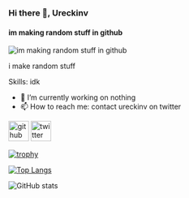 ### Hi there 👋, Ureckinv
#### im making random stuff in github
![im making random stuff in github](file:///C:/Users/INTEL/Downloads/github-header-image.png)

i make random stuff

Skills: idk

- 🔭 I’m currently working on nothing 
- 📫 How to reach me: contact ureckinv on twitter 


[<img src='https://cdn.jsdelivr.net/npm/simple-icons@3.0.1/icons/github.svg' alt='github' height='40'>](https://github.com/ureckinv)  [<img src='https://cdn.jsdelivr.net/npm/simple-icons@3.0.1/icons/twitter.svg' alt='twitter' height='40'>](https://twitter.com/ureckinv)  

[![trophy](https://github-profile-trophy.vercel.app/?username=ureckinv)](https://github.com/ryo-ma/github-profile-trophy)

[![Top Langs](https://github-readme-stats.vercel.app/api/top-langs/?username=ureckinv)](https://github.com/anuraghazra/github-readme-stats)

![GitHub stats](https://github-readme-stats.vercel.app/api?username=ureckinv&show_icons=true)  

